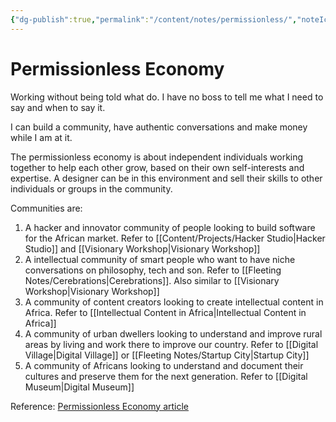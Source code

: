 ```yaml
---
{"dg-publish":true,"permalink":"/content/notes/permissionless/","noteIcon":"2"}
---
```


# Permissionless Economy

Working without being told what do. I have no boss to tell me what I need to say and when to say it.

I can build a community, have authentic conversations and make money while I am at it.

The permissionless economy is about independent individuals working together to help each other grow, based on their own self-interests and expertise. A designer can be in this environment and sell their skills to other individuals or groups in the community.

Communities are:
1. A hacker and innovator community of people looking to build software for the African market. Refer to [[Content/Projects/Hacker Studio\|Hacker Studio]] and [[Visionary Workshop\|Visionary Workshop]]
2. A intellectual community of smart people who want to have niche conversations on philosophy, tech and son. Refer to [[Fleeting Notes/Cerebrations\|Cerebrations]]. Also similar to [[Visionary Workshop\|Visionary Workshop]]
3. A community of content creators looking to create intellectual content in Africa. Refer to [[Intellectual Content in Africa\|Intellectual Content in Africa]]
4. A community of urban dwellers looking to understand and improve rural areas by living and work there to improve our country. Refer to [[Digital Village\|Digital Village]] or [[Fleeting Notes/Startup City\|Startup City]]
5. A community of Africans looking to understand and document their cultures and preserve them for the next generation. Refer to [[Digital Museum\|Digital Museum]]

Reference: [Permissionless Economy article](https://entrepreneurshandbook.co/the-permissionless-economy-is-the-greatest-opportunity-for-making-money-online-5545c9537c66)
